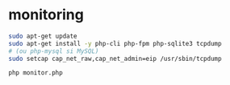 # monitoring

```bash
sudo apt-get update
sudo apt-get install -y php-cli php-fpm php-sqlite3 tcpdump
# (ou php-mysql si MySQL)
sudo setcap cap_net_raw,cap_net_admin=eip /usr/sbin/tcpdump
```

```bash
php monitor.php
```

